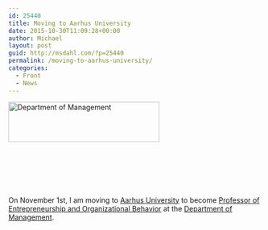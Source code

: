 ```yaml
---
id: 25440
title: Moving to Aarhus University
date: 2015-10-30T11:09:28+00:00
author: Michael
layout: post
guid: http://msdahl.com/?p=25440
permalink: /moving-to-aarhus-university/
categories:
  - Front
  - News
---
```

<img class="size-medium wp-image-25441 alignleft" src="http://msdahl.com/wp-content/uploads/2015/10/Skærmbillede-2015-10-30-kl.-10.07.27-300x80.png" alt="Department of Management" width="300" height="80" srcset="http://msdahl.com/wp-content/uploads/2015/10/Skærmbillede-2015-10-30-kl.-10.07.27-300x80.png 300w, http://msdahl.com/wp-content/uploads/2015/10/Skærmbillede-2015-10-30-kl.-10.07.27.png 738w" sizes="(max-width: 300px) 100vw, 300px" />

&nbsp;

&nbsp;

&nbsp;

On November 1st, I am moving to <a href="http://www.au.dk/en/" target="_blank">Aarhus University</a> to become <a href="http://mgmt.au.dk/nyheder/nyheder/news-item/artikel/michael-s-dahl-new-professor-at-mgmt/" target="_blank">Professor of Entrepreneurship and Organizational Behavior</a> at the <a href="http://mgmt.au.dk/" target="_blank">Department of Management</a>.[<img class="alignright size-medium wp-image-25441" src="http://msdahl.com/wp-content/uploads/2015/10/Skærmbillede-2015-10-30-kl.-10.07.27.png" alt="Department of Management" width="1" height="1" srcset="http://msdahl.com/wp-content/uploads/2015/10/Skærmbillede-2015-10-30-kl.-10.07.27.png 738w, http://msdahl.com/wp-content/uploads/2015/10/Skærmbillede-2015-10-30-kl.-10.07.27-150x150.png 150w, http://msdahl.com/wp-content/uploads/2015/10/Skærmbillede-2015-10-30-kl.-10.07.27-300x80.png 300w" sizes="(max-width: 1px) 100vw, 1px" />](http://msdahl.com/wp-content/uploads/2015/10/Skærmbillede-2015-10-30-kl.-10.07.27.png)